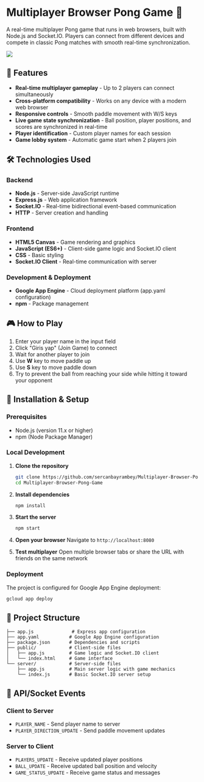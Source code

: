 
# Multiplayer Browser Pong Game 🏓

A real-time multiplayer Pong game that runs in web browsers, built with Node.js and Socket.IO. Players can connect from different devices and compete in classic Pong matches with smooth real-time synchronization.

<img src ="https://user-images.githubusercontent.com/45638332/67681061-a0889c80-f99d-11e9-9830-fd0cce7d9f95.png">

## 🚀 Features

- **Real-time multiplayer gameplay** - Up to 2 players can connect simultaneously
- **Cross-platform compatibility** - Works on any device with a modern web browser
- **Responsive controls** - Smooth paddle movement with W/S keys
- **Live game state synchronization** - Ball position, player positions, and scores are synchronized in real-time
- **Player identification** - Custom player names for each session
- **Game lobby system** - Automatic game start when 2 players join

## 🛠️ Technologies Used

### Backend
- **Node.js** - Server-side JavaScript runtime
- **Express.js** - Web application framework
- **Socket.IO** - Real-time bidirectional event-based communication
- **HTTP** - Server creation and handling

### Frontend
- **HTML5 Canvas** - Game rendering and graphics
- **JavaScript (ES6+)** - Client-side game logic and Socket.IO client
- **CSS** - Basic styling
- **Socket.IO Client** - Real-time communication with server

### Development & Deployment
- **Google App Engine** - Cloud deployment platform (app.yaml configuration)
- **npm** - Package management

## 🎮 How to Play

1. Enter your player name in the input field
2. Click "Giris yap" (Join Game) to connect
3. Wait for another player to join
4. Use **W** key to move paddle up
5. Use **S** key to move paddle down
6. Try to prevent the ball from reaching your side while hitting it toward your opponent

## 🔧 Installation & Setup

### Prerequisites
- Node.js (version 11.x or higher)
- npm (Node Package Manager)

### Local Development

1. **Clone the repository**
   ```bash
   git clone https://github.com/sercanbayrambey/Multiplayer-Browser-Pong-Game.git
   cd Multiplayer-Browser-Pong-Game
   ```

2. **Install dependencies**
   ```bash
   npm install
   ```

3. **Start the server**
   ```bash
   npm start
   ```

4. **Open your browser**
   Navigate to `http://localhost:8080`

5. **Test multiplayer**
   Open multiple browser tabs or share the URL with friends on the same network

### Deployment

The project is configured for Google App Engine deployment:

```bash
gcloud app deploy
```

## 📁 Project Structure

```
├── app.js              # Express app configuration
├── app.yaml           # Google App Engine configuration
├── package.json       # Dependencies and scripts
├── public/            # Client-side files
│   ├── app.js         # Game logic and Socket.IO client
│   └── index.html     # Game interface
└── server/            # Server-side files
    ├── app.js         # Main server logic with game mechanics
    └── index.js       # Basic Socket.IO server setup
```

## 🔌 API/Socket Events

### Client to Server
- `PLAYER_NAME` - Send player name to server
- `PLAYER_DIRECTION_UPDATE` - Send paddle movement updates

### Server to Client
- `PLAYERS_UPDATE` - Receive updated player positions
- `BALL_UPDATE` - Receive updated ball position and velocity
- `GAME_STATUS_UPDATE` - Receive game status and messages

